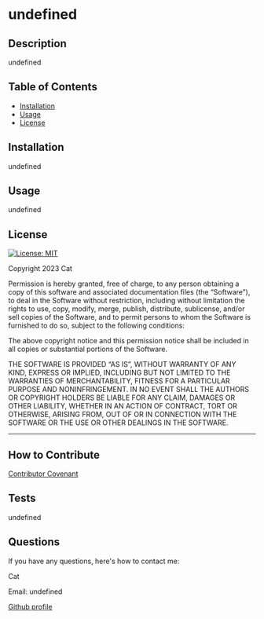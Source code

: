 # undefined
  

  ## Description
  undefined

## Table of Contents

- [Installation](#installation)
- [Usage](#usage)
- [License](#license)

## Installation

undefined

## Usage

undefined
    
## License
[![License: MIT](https://img.shields.io/badge/License-MIT-yellow.svg)](https://opensource.org/licenses/MIT)

Copyright 2023 Cat

Permission is hereby granted, free of charge, to any person obtaining a copy of this software and associated documentation files (the “Software”), to deal in the Software without restriction, including without limitation the rights to use, copy, modify, merge, publish, distribute, sublicense, and/or sell copies of the Software, and to permit persons to whom the Software is furnished to do so, subject to the following conditions:


The above copyright notice and this permission notice shall be included in all copies or substantial portions of the Software.


THE SOFTWARE IS PROVIDED “AS IS”, WITHOUT WARRANTY OF ANY KIND, EXPRESS OR IMPLIED, INCLUDING BUT NOT LIMITED TO THE WARRANTIES OF MERCHANTABILITY, FITNESS FOR A PARTICULAR PURPOSE AND NONINFRINGEMENT. IN NO EVENT SHALL THE AUTHORS OR COPYRIGHT HOLDERS BE LIABLE FOR ANY CLAIM, DAMAGES OR OTHER LIABILITY, WHETHER IN AN ACTION OF CONTRACT, TORT OR OTHERWISE, ARISING FROM, OUT OF OR IN CONNECTION WITH THE SOFTWARE OR THE USE OR OTHER DEALINGS IN THE SOFTWARE.

---


## How to Contribute

[Contributor Covenant](https://www.contributor-covenant.org/)

## Tests

undefined

## Questions

If you have any questions, here's how to contact me:

Cat

Email: undefined

[Github profile](https://github.com/undefined)
